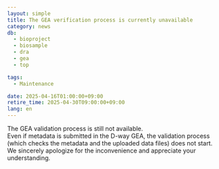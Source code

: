 ```yaml
---
layout: simple
title: The GEA verification process is currently unavailable
category: news
db:
  - bioproject
  - biosample
  - dra
  - gea
  - top

tags:
  - Maintenance

date: 2025-04-16T01:00:00+09:00
retire_time: 2025-04-30T09:00:00+09:00
lang: en
---
```


The GEA validation process is still not available.   
Even if metadata is submitted in the D-way GEA, the validation process (which checks the metadata and the uploaded data files) does not start.   
We sincerely apologize for the inconvenience and appreciate your understanding.
